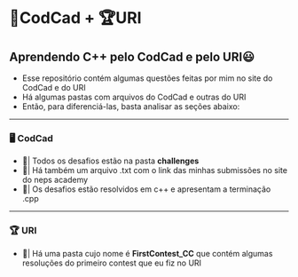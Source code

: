 # 🚀CodCad + 🏆URI
## Aprendendo C++ pelo CodCad e pelo URI😃
* Esse repositório contém algumas questões feitas por mim no site do CodCad e do URI
* Há algumas pastas com arquivos do CodCad e outras do URI
* Então, para diferenciá-las, basta analisar as seções abaixo:
---
### 🖥️ **CodCad** 
* 📔| Todos os desafios estão na pasta **challenges**
* 📔| Há também um arquivo .txt com o link das minhas submissões no site do neps academy
* 📔| Os desafios estão resolvidos em c++ e apresentam a terminação .cpp
---
### 🏆 **URI**
* 📔| Há uma pasta cujo nome é **FirstContest_CC** que contém algumas resoluções do primeiro contest que eu fiz no URI
